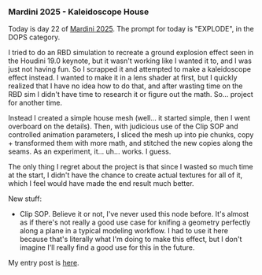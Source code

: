 ### Mardini 2025 - Kaleidoscope House

Today is day 22 of [Mardini 2025][mardini-2025]. The prompt for today is "EXPLODE",
in the DOPS category.

I tried to do an RBD simulation to recreate a ground explosion effect seen in the Houdini
19.0 keynote, but it wasn't working like I wanted it to, and I was just not having fun.
So I scrapped it and attempted to make a kaleidoscope effect instead. I wanted to make
it in a lens shader at first, but I quickly realized that I have no idea how to do that,
and after wasting time on the RBD sim I didn't have time to research it or figure out
the math. So... project for another time.

Instead I created a simple house mesh (well... it started simple, then I went overboard
on the details). Then, with judicious use of the Clip SOP and controlled animation
parameters, I sliced the mesh up into pie chunks, copy + transformed them with more math,
and stitched the new copies along the seams. As an experiment, it... uh... works. I guess.

The only thing I regret about the project is that since I wasted so much time at the
start, I didn't have the chance to create actual textures for all of it, which I feel would
have made the end result much better.

New stuff:

  - Clip SOP. Believe it or not, I've never used this node before. It's almost as if
    there's not really a good use case for knifing a geometry perfectly along a plane
    in a typical modeling workflow. I had to use it here because that's literally what
    I'm doing to make this effect, but I don't imagine I'll really find a good use for
    this in the future.

My entry post is [here][entry-post].

[mardini-2025]: https://www.sidefx.com/community-main-menu/contests-jams/mardini-2025/
[entry-post]: https://www.sidefx.com/forum/topic/100249/?page=1#post-441282
